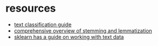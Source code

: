 # resources

* [text classification guide](https://stackabuse.com/text-classification-with-python-and-scikit-learn)
* [comprehensive overview of stemming and lemmatization](https://www.datacamp.com/community/tutorials/stemming-lemmatization-python)
* [sklearn has a guide on working with text data](https://scikit-learn.org/stable/tutorial/text_analytics/working_with_text_data.html)
